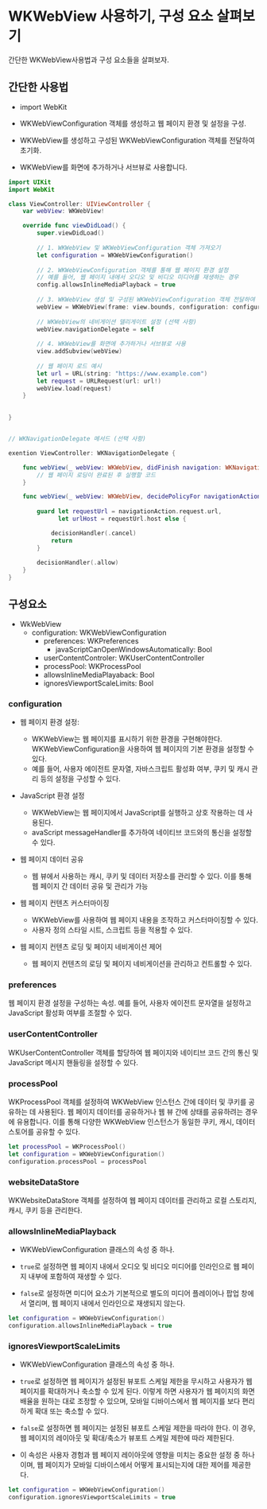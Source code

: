 # WKWebView 사용하기, 구성 요소 살펴보기


간단한 WKWebView사용법과 구성 요소들을 살펴보자.

## 간단한 사용법

- import WebKit

- WKWebViewConfiguration 객체를 생성하고 웹 페이지 환경 및 설정을 구성.

- WKWebView를 생성하고 구성된 WKWebViewConfiguration 객체를 전달하여 초기화.

- WKWebView를 화면에 추가하거나 서브뷰로 사용합니다.


```swift
import UIKit
import WebKit

class ViewController: UIViewController {
    var webView: WKWebView!

    override func viewDidLoad() {
        super.viewDidLoad()
        
        // 1. WKWebView 및 WKWebViewConfiguration 객체 가져오기
        let configuration = WKWebViewConfiguration()
        
        // 2. WKWebViewConfiguration 객체를 통해 웹 페이지 환경 설정
        // 예를 들어, 웹 페이지 내에서 오디오 및 비디오 미디어를 재생하는 경우
        config.allowsInlineMediaPlayback = true
        
        // 3. WKWebView 생성 및 구성된 WKWebViewConfiguration 객체 전달하여 초기화
        webView = WKWebView(frame: view.bounds, configuration: configuration)
        
        // WKWebView의 네비게이션 델리게이트 설정 (선택 사항)
        webView.navigationDelegate = self
        
        // 4. WKWebView를 화면에 추가하거나 서브뷰로 사용
        view.addSubview(webView)
        
        // 웹 페이지 로드 예시
        let url = URL(string: "https://www.example.com")
        let request = URLRequest(url: url!)
        webView.load(request)
    }
    

} 


// WKNavigationDelegate 메서드 (선택 사항)

exention ViewController: WKNavigationDelegate {

    func webView(_ webView: WKWebView, didFinish navigation: WKNavigation!) {
        // 웹 페이지 로딩이 완료된 후 실행할 코드
    }

    func webView(_ webView: WKWebView, decidePolicyFor navigationAction: WKNavigationAction, decisionHandler: @escaping (WKNavigationActionPolicy) -> Void) {
    
        guard let requestUrl = navigationAction.request.url,
              let urlHost = requestUrl.host else {

            decisionHandler(.cancel)
            return
        }
              
        decisionHandler(.allow)
    }
}

```

## 구성요소

- WkWebView
    - configuration: WKWebViewConfiguration
        - preferences: WKPreferences
            - javaScriptCanOpenWindowsAutomatically: Bool
        - userContentControler: WKUserContentController
        - processPool: WKProcessPool
        - allowsInlineMediaPlayaback: Bool
        - ignoresViewportScaleLimits: Bool




### configuration 

- 웹 페이지 환경 설정: 
    - WKWebView는 웹 페이지를 표시하기 위한 환경을 구현해야한다. WKWebViewConfiguration을 사용하여 웹 페이지의 기본 환경을 설정할 수 있다.
    - 예를 들어, 사용자 에이전트 문자열, 자바스크립트 활성화 여부, 쿠키 및 캐시 관리 등의 설정을 구성할 수 있다.

- JavaScript 환경 설정
    - WKWebView는 웹 페이지에서 JavaScript를 실행하고 상호 작용하는 데 사용된다.
    - avaScript messageHandler를 추가하여 네이티브 코드와의 통신을 설정할 수 있다.

- 웹 페이지 데이터 공유
    - 웹 뷰에서 사용하는 캐시, 쿠키 및 데이터 저장소를 관리할 수 있다. 이를 통해 웹 페이지 간 데이터 공유 및 관리가 가능

- 웹 페이지 컨텐츠 커스터마이징
    - WKWebView를 사용하여 웹 페이지 내용을 조작하고 커스터마이징할 수 있다. 
    - 사용자 정의 스타일 시트, 스크립트 등을 적용할 수 있다.

- 웹 페이지 컨텐츠 로딩 및 페이지 네비게이션 제어
    - 웹 페이지 컨텐츠의 로딩 및 페이지 네비게이션을 관리하고 컨트롤할 수 있다.



### preferences
웹 페이지 환경 설정을 구성하는 속성. 예를 들어, 사용자 에이전트 문자열을 설정하고 JavaScript 활성화 여부를 조절할 수 있다.  


### userContentController
WKUserContentController 객체를 할당하여 웹 페이지와 네이티브 코드 간의 통신 및 JavaScript 메시지 핸들링을 설정할 수 있다.

### processPool
WKProcessPool 객체를 설정하여 WKWebView 인스턴스 간에 데이터 및 쿠키를 공유하는 데 사용된다.
웹 페이지 데이터를 공유하거나 웹 뷰 간에 상태를 공유하려는 경우에 유용합니다. 이를 통해 다양한 WKWebView 인스턴스가 동일한 쿠키, 캐시, 데이터 스토어를 공유할 수 있다.

```swift
let processPool = WKProcessPool()
let configuration = WKWebViewConfiguration()
configuration.processPool = processPool

```


### websiteDataStore
WKWebsiteDataStore 객체를 설정하여 웹 페이지 데이터를 관리하고 로컬 스토리지, 캐시, 쿠키 등을 관리한다.

### allowsInlineMediaPlayback
- WKWebViewConfiguration 클래스의 속성 중 하나.

- `true`로 설정하면 웹 페이지 내에서 오디오 및 비디오 미디어를 인라인으로 웹 페이지 내부에 포함하여 재생할 수 있다.

- `false`로 설정하면 미디어 요소가 기본적으로 별도의 미디어 플레이어나 팝업 창에서 열리며, 웹 페이지 내에서 인라인으로 재생되지 않는다.

```swift
let configuration = WKWebViewConfiguration()
configuration.allowsInlineMediaPlayback = true

```

### ignoresViewportScaleLimits

- WKWebViewConfiguration 클래스의 속성 중 하나.

- `true`로 설정하면 웹 페이지가 설정된 뷰포트 스케일 제한을 무시하고 사용자가 웹 페이지를 확대하거나 축소할 수 있게 된다. 이렇게 하면 사용자가 웹 페이지의 화면 배율을 원하는 대로 조정할 수 있으며, 모바일 디바이스에서 웹 페이지를 보다 편리하게 확대 또는 축소할 수 있다.

- `false`로 설정하면 웹 페이지는 설정된 뷰포트 스케일 제한을 따라야 한다. 이 경우, 웹 페이지의 레이아웃 및 확대/축소가 뷰포트 스케일 제한에 따라 제한된다.

- 이 속성은 사용자 경험과 웹 페이지 레이아웃에 영향을 미치는 중요한 설정 중 하나이며, 웹 페이지가 모바일 디바이스에서 어떻게 표시되는지에 대한 제어를 제공한다.

```swift
let configuration = WKWebViewConfiguration()
configuration.ignoresViewportScaleLimits = true

```
